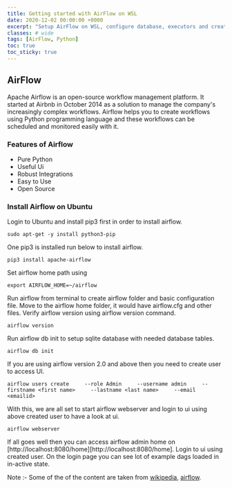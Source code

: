 ```yaml
---
title: Getting started with AirFlow on WSL
date: 2020-12-02 00:00:00 +0000
excerpt: "Setup AirFlow on WSL, configure database, executors and create static and dynamic workflow."
classes: # wide
tags: [AirFlow, Python]
toc: true
toc_sticky: true
---
```

## AirFlow
Apache Airflow is an open-source workflow management platform. It started at Airbnb in October 2014 as a solution to manage the company's increasingly complex workflows. Airflow helps you to create workflows using Python programming language and these workflows can be scheduled and monitored easily with it.

### Features of Airflow
*  Pure Python
*  Useful Ui
*  Robust Integrations
*  Easy to Use
*  Open Source

### Install Airflow on Ubuntu
Login to Ubuntu and install pip3 first in order to install airflow.
```shell
sudo apt-get -y install python3-pip
```
One pip3 is installed run below to install airflow.
```shell
pip3 install apache-airflow
```
Set airflow home path using
```shell
export AIRFLOW_HOME=~/airflow
```
Run airflow from terminal to create airflow folder and basic configuration file. Move to the airflow home folder, it would have airflow.cfg and other files. Verify airflow version using airflow version command.
```shell
airflow version
```
Run airflow db init to setup sqlite database with needed database tables.
```shell
airflow db init
```
If you are using airflow version 2.0 and above then you need to create user to access UI.
```shell
airflow users create     --role Admin     --username admin     --firstname <first name>     --lastname <last name>     --email <emailid>
```
With this, we are all set to start airflow webserver and login to ui using above created user to have a look at ui.
```shell
airflow webserver
```
If all goes well then you can access airflow admin home on [http://localhost:8080/home][http://localhost:8080/home]. Login to ui using created user.  On the login page you can see lot of example dags loaded in in-active state. 


Note :- Some of the of the content are taken from [wikipedia](https://en.wikipedia.org/wiki/Apache_Airflow), [airflow](https://airflow.apache.org/).
